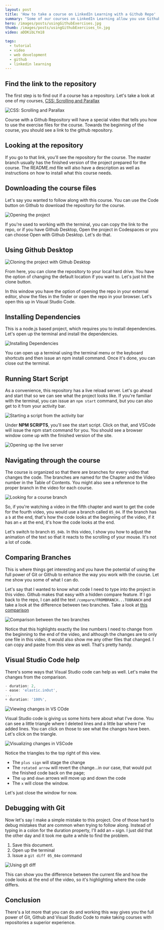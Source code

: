 ```yaml
---
layout: post
title: 'How to take a course on LinkedIn Learning with a Github Repo'
summary: "Some of our courses on LinkedIn Learning allow you use Github repositories in order to follow along and practice with the course, so let's take a look at how that works and how you might use Github to enhance the way you take the course."
hero: /images/posts/usingGithubExercises.jpg
thumb: /images/posts/usingGithubExercises_tn.jpg
video: aDDKibLYm18

tags:
  - tutorial
  - video
  - web development
  - github
  - linkedin learning
---
```


## Find the link to the repository

The first step is to find out if a course has a repository. Let's take a look at one of my courses, [CSS: Scrolling and Parallax](https://www.linkedin.com/learning/css-scrolling-and-parallax/using-the-exercises-for-this-course?u=104)

![CSS: Scrolling and Parallax](http://pixelprowess.com/i/2020-07-22_18-40-41.png)

Course with a Github Repository will have a special video that tells you how to use the exercise files for the course. Towards the beginning of the course, you should see a link to the github repository.

## Looking at the repository

If you go to that link, you'll see the repository for the course. The master branch usually has the finished version of the project prepared for the course. The README.md file will also have a description as well as instructions on how to install what this course needs.

## Downloading the course files

Let's say you wanted to follow along with this course. You can use the Code button on Github to download the repository for the course.

![Opening the project](http://pixelprowess.com/i/2020-07-22_18-51-40.png)

If you're used to working with the terminal, you can copy the link to the repo, or if you have Github Desktop, Open the project in Codespaces or you can choose Open with Github Desktop. Let's do that.

## Using Github Desktop

![Cloning the project with Github Desktop](http://pixelprowess.com/i/2020-07-22_18-56-11.png)

From here, you can clone the repository to your local hard drive. You have the option of changing the default location if you want to. Let's just hit the clone button.

In this window you have the option of opening the repo in your external editor, show the files in the finder or open the repo in your browser. Let's open this up in Visual Studio Code.

## Installing Dependencies

This is a node.js based project, which requires you to install dependencies. Let's open up the terminal and install the dependencies.

![Installing Dependencies](http://pixelprowess.com/i/2020-07-22_19-05-43.png)

You can open up a terminal using the terminal menu or the keyboard shortcuts and then issue an npm install command. Once it's done, you can close out the terminal.

## Running Start Script

As a convenience, this repository has a live reload server. Let's go ahead and start that so we can see what the project looks like. If you're familiar with the terminal, you can issue an `npm start` command, but you can also get to it from your activity bar.

![Starting a script from the activity bar](http://pixelprowess.com/i/2020-07-22_19-15-05.png)

Under **NPM SCRIPTS**, you'll see the start script. Click on that, and VSCode will issue the npm start command for you. You should see a browser window come up with the finished version of the site.

![Opening up the live server](http://pixelprowess.com/i/2020-07-22_19-22-53.png)

## Navigating through the course

The course is organized so that there are branches for every video that changes the code. The branches are named for the Chapter and the Video number in the Table of Contents. You might also see a reference to the proper branch in the video for each course.

![Looking for a course branch](http://pixelprowess.com/i/2020-07-22_19-38-41.png)

So, if you're watching a video in the fifth chapter and want to get the code for the fourth video, you would use a branch called `05_04`. If the branch has a `b` at the end, that's how the code looks at the beginning of the video, if it has an `e` at the end, it's how the code looks at the end.

Let's switch to branch `05_04b`. In this video, I show you how to adjust the animation of the text so that it reacts to the scrolling of your mouse. It's not a lot of code.

## Comparing Branches

This is where things get interesting and you have the potential of using the full power of Git or Github to enhance the way you work with the course. Let me show you some of what I can do.

Let's say that I wanted to know what code I need to type into the project in this video. Github makes that easy with a hidden compare feature. If I go back to the repo, I can add the text `/compare/FROMBRANCH...TOBRANCH` and take a look at the difference between two branches. Take a look at [this comparison](https://github.com/LinkedInLearning/css-scrolling-parallax-2835103/compare/05_04b..05_04e)

![Comparison between the two branches](http://pixelprowess.com/i/2020-07-22_20-02-46.png)

Notice that this highlights exactly the line numbers I need to change from the beginning to the end of the video, and although the changes are to only one file in this video, it would also show me any other files that changed. I can copy and paste from this view as well. That's pretty handy.

## Visual Studio Code help

There's some ways that Visual Studio code can help as well. Let's make the changes from the comparison.

```js
- duration: 2,
- ease: 'elastic.inOut',
...
+ duration: '100%',
```

![Viewing changes in VS COde](http://pixelprowess.com/i/2020-07-22_20-09-22.png)

Visual Studio code is giving us some hints here about what I've done. You can see a little triangle where I deleted lines and a little bar where I've added lines. You can click on those to see what the changes have been. Let's click on the triangle.

![Visualizing changes in VSCode](http://pixelprowess.com/i/2020-07-22_20-18-21.png)

Notice the triangles to the top right of this view.

- The `plus sign` will stage the change
- The `rotated arrow` will revert the change...in our case, that would put the finished code back on the page;
- The `up` and `down` arrows will move up and down the code
- The `x` will close the window.

Let's just close the window for now.

## Debugging with Git

Now let's say I make a simple mistake to this project. One of those hard to debug mistakes that are common when trying to follow along. Instead of typing in a colon for the duration property, I'll add an `=` sign. I just did that the other day and it took me quite a while to find the problem.

1. Save this document.
2. Open up the terminal
3. Issue a `git diff 05_04e` command

![Using git diff](http://pixelprowess.com/i/2020-07-22_20-36-44.png)

This can show you the difference between the current file and how the code looks at the end of the video, so it's highlighting where the code differs.

## Conclusion

There's a lot more that you can do and working this way gives you the full power of Git, Github and Visual Studio Code to make taking courses with repositories a superior experience.

